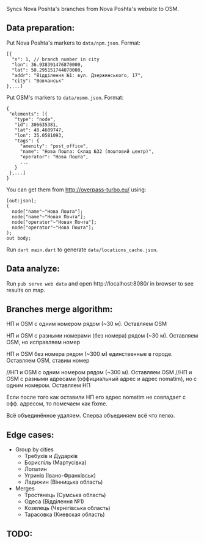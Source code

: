 Syncs Nova Poshta's branches from Nova Poshta's website to OSM.

Data preparation:
-----------------
Put Nova Poshta's markers to `data/npm.json`. Format:

```
[{
  "n": 1, // branch number in city
  "lon": 36.938391476870000,
  "lat": 50.295151744070000,
  "addr": "Відділення №1: вул. Дзержинського, 17",
  "city": "Вовчанськ"
},...]
```

Put OSM's markers to `data/osmm.json`. Format:                                      
```
{
 "elements": [{
   "type": "node",
   "id": 306635381,
   "lat": 48.4609747,
   "lon": 35.0581093,
   "tags": {
     "amenity": "post_office",
     "name": "Нова Пошта: Склад №32 (поштовий центр)",
     "operator": "Нова Пошта",
     ...
   }
 },...]
}  
```

You can get them from http://overpass-turbo.eu/ using:
```
[out:json];
(
  node["name"~"Нова Пошта"];
  node["name"~"Новая Почта"];
  node["operator"~"Новая Почта"];
  node["operator"~"Нова Пошта"];
);
out body;
```

Run `dart main.dart` to generate `data/locations_cache.json`.

Data analyze:
-------------
Run `pub serve web data` and open http://localhost:8080/ in browser to see results on map.

Branches merge algorithm:
-------------------------
НП и OSM с одним номером рядом (~30 м). Оставляем OSM

НП и OSM с разными номерами (без номера) рядом (~30 м). Оставляем OSM, но исправляем номер

НП и OSM без номера рядом (~300 м) единственные в городе. Оставляем OSM, ставим номер

//НП и OSM с одним номером рядом (~300 м). Оставляем OSM
//НП и OSM с разными адресами (оффициальный адрес и адрес nomatim), но с одним номером. Оставляем НП

Если после того как оставили НП его адрес nomatim не совпадает с офф. адресом, то помечаем как fixme.

Всё объединённое удаляем. Сперва объединяем всё что легко.

Edge cases:
-----------
* Group by cities
  * Требухів и Дударків
  * Бориспіль (Мартусівка)
  * Лопатин
  * Угринів (Івано-Франківськ)
  * Ладижин (Вінницька область)
* Merges
  * Тростянець (Сумська область)
  * Одеса (Відділення №1)
  * Козелець (Чернігівська область)
  * Тарасовка (Киевская область)
    
TODO:
-----
